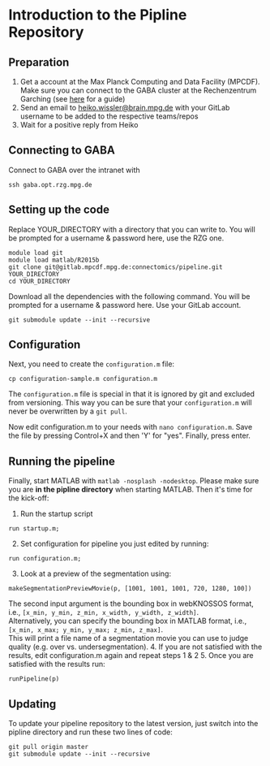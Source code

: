 Introduction to the Pipline Repository
======================================


Preparation
-----------
1. Get a account at the Max Planck Computing and Data Facility (MPCDF). Make sure you can connect to the GABA cluster at the Rechenzentrum Garching (see [here](https://wiki.hest.brain.mpg.de/doku.php?id=knowledge:organization:it:connecting_to_garching) for a guide)
2. Send an email to heiko.wissler@brain.mpg.de with your GitLab username to be added to the respective teams/repos
3. Wait for a positive reply from Heiko


Connecting to GABA
------------------

Connect to GABA over the intranet with
```
ssh gaba.opt.rzg.mpg.de
```


Setting up the code
-------------------

Replace YOUR_DIRECTORY with a directory that you can write to.
You will be prompted for a username & password here, use the RZG one.
```
module load git
module load matlab/R2015b
git clone git@gitlab.mpcdf.mpg.de:connectomics/pipeline.git YOUR_DIRECTORY
cd YOUR_DIRECTORY
```

Download all the dependencies with the following command. You will be prompted for a username & password here. Use your GitLab account.
```
git submodule update --init --recursive
```


Configuration
-------------

Next, you need to create the `configuration.m` file:
```
cp configuration-sample.m configuration.m
```

The `configuration.m` file is special in that it is ignored by git and excluded from versioning. This way you can be sure that your `configuration.m` will never be overwritten by a `git pull`.

Now edit configuration.m to your needs with `nano configuration.m`. Save the file
by pressing Control+X and then 'Y' for "yes". Finally, press enter.


Running the pipeline
--------------------

Finally, start MATLAB with `matlab -nosplash -nodesktop`. Please make sure you are **in the pipline directory** when starting MATLAB. Then it's time for the kick-off:

1. Run the startup script
```
run startup.m;
```
2. Set configuration for pipeline you just edited by running:
```
run configuration.m;
```
3. Look at a preview of the segmentation using: 
```
makeSegmentationPreviewMovie(p, [1001, 1001, 1001, 720, 1280, 100])
```
The second input argument is the bounding box in webKNOSSOS format, i.e., `[x_min, y_min, z_min, x_width, y_width, z_width]`.   
Alternatively, you can specify the bounding box in MATLAB format, i.e., `[x_min, x_max; y_min, y_max; z_min, z_max]`.   
This will print a file name of a segmentation movie you can use to judge quality (e.g. over vs. undersegmentation).
4. If you are not satisfied with the results, edit configuration.m again and repeat steps 1 & 2
5. Once you are satisfied with the results run:
```
runPipeline(p)
```

Updating
--------

To update your pipeline repository to the latest version, just switch into the pipline directory and run these two lines of code:
```
git pull origin master
git submodule update --init --recursive
```

